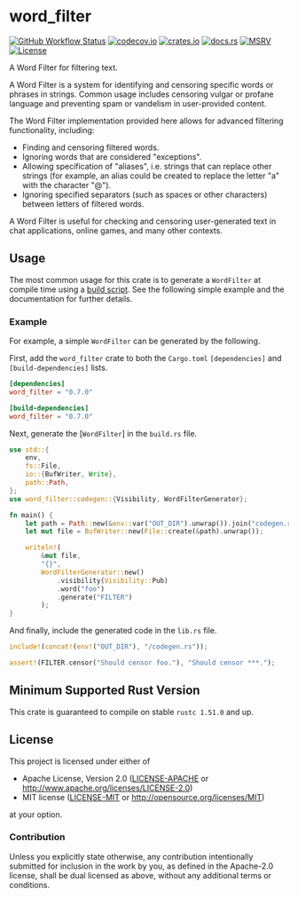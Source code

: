 # word_filter

[![GitHub Workflow Status](https://img.shields.io/github/workflow/status/Anders429/word_filter/Tests)](https://github.com/Anders429/word_filter/actions)
[![codecov.io](https://img.shields.io/codecov/c/gh/Anders429/word_filter)](https://codecov.io/gh/Anders429/word_filter)
[![crates.io](https://img.shields.io/crates/v/word_filter)](https://crates.io/crates/word_filter)
[![docs.rs](https://docs.rs/word_filter/badge.svg)](https://docs.rs/word_filter)
[![MSRV](https://img.shields.io/badge/rustc-1.51.0+-yellow.svg)](#minimum-supported-rust-version)
[![License](https://img.shields.io/crates/l/word_filter)](#license)

A Word Filter for filtering text.

A Word Filter is a system for identifying and censoring specific words or phrases in strings. Common
usage includes censoring vulgar or profane language and preventing spam or vandelism in 
user-provided content.

The Word Filter implementation provided here allows for advanced filtering functionality, including:
- Finding and censoring filtered words.
- Ignoring words that are considered "exceptions".
- Allowing specification of "aliases", i.e. strings that can replace other strings (for example, an
alias could be created to replace the letter "a" with the character "@").
- Ignoring specified separators (such as spaces or other characters) between letters of filtered
words.

A Word Filter is useful for checking and censoring user-generated text in chat applications, online
games, and many other contexts.

## Usage
The most common usage for this crate is to generate a `WordFilter` at compile time using a
[build script](https://doc.rust-lang.org/cargo/reference/build-scripts.html). See the following
simple example and the documentation for further details.

### Example
For example, a simple `WordFilter` can be generated by the following.

First, add the `word_filter` crate to both the `Cargo.toml` `[dependencies]` and
`[build-dependencies]` lists.

``` toml
[dependencies]
word_filter = "0.7.0"

[build-dependencies]
word_filter = "0.7.0"
```

Next, generate the [`WordFilter`] in the `build.rs` file.

``` rust
use std::{
    env,
    fs::File,
    io::{BufWriter, Write},
    path::Path,
};
use word_filter::codegen::{Visibility, WordFilterGenerator};

fn main() {
    let path = Path::new(&env::var("OUT_DIR").unwrap()).join("codegen.rs");
    let mut file = BufWriter::new(File::create(&path).unwrap());

    writeln!(
        &mut file,
        "{}",
        WordFilterGenerator::new()
            .visibility(Visibility::Pub)
            .word("foo")
            .generate("FILTER")
        );
}
```

And finally, include the generated code in the `lib.rs` file.

``` rust
include!(concat!(env!("OUT_DIR"), "/codegen.rs"));

assert!(FILTER.censor("Should censor foo."), "Should censor ***.");
```

## Minimum Supported Rust Version
This crate is guaranteed to compile on stable `rustc 1.51.0` and up.

## License
This project is licensed under either of

* Apache License, Version 2.0
([LICENSE-APACHE](https://github.com/Anders429/word_filter/blob/HEAD/LICENSE-APACHE) or
http://www.apache.org/licenses/LICENSE-2.0)
* MIT license
([LICENSE-MIT](https://github.com/Anders429/word_filter/blob/HEAD/LICENSE-MIT) or
http://opensource.org/licenses/MIT)

at your option.

### Contribution
Unless you explicitly state otherwise, any contribution intentionally submitted for inclusion in the work by you, as defined in the Apache-2.0 license, shall be dual licensed as above, without any additional terms or conditions.
